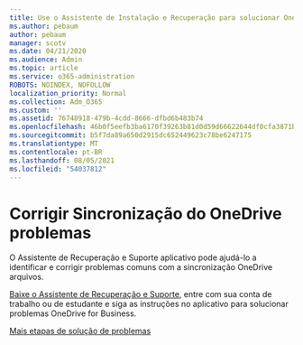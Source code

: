 ```yaml
---
title: Use o Assistente de Instalação e Recuperação para solucionar OneDrive for Business
ms.author: pebaum
author: pebaum
manager: scotv
ms.date: 04/21/2020
ms.audience: Admin
ms.topic: article
ms.service: o365-administration
ROBOTS: NOINDEX, NOFOLLOW
localization_priority: Normal
ms.collection: Adm_O365
ms.custom: ''
ms.assetid: 76748918-479b-4cdd-8666-dfbd6b483b74
ms.openlocfilehash: 46b0f5eefb3ba6170f39263b81d0d59d66622644df0cfa3871b1ce4cdd214818
ms.sourcegitcommit: b5f7da89a650d2915dc652449623c78be6247175
ms.translationtype: MT
ms.contentlocale: pt-BR
ms.lasthandoff: 08/05/2021
ms.locfileid: "54037812"
---
```

# <a name="fix-onedrive-sync-problems"></a>Corrigir Sincronização do OneDrive problemas

O Assistente de Recuperação e Suporte aplicativo pode ajudá-lo a identificar e corrigir problemas comuns com a sincronização OneDrive arquivos. 
  
[Baixe o Assistente de Recuperação e Suporte](https://aka.ms/sara), entre com sua conta de trabalho ou de estudante e siga as instruções no aplicativo para solucionar problemas OneDrive for Business. 
  
[Mais etapas de solução de problemas](https://go.microsoft.com/fwlink/?linkid=872097)
  

